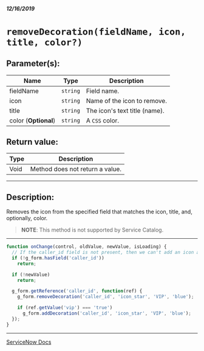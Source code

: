 ##### 12/16/2019
# `removeDecoration(fieldName, icon, title, color?)`

## Parameter(s):
| Name | Type | Description |
|---|---|---|
| fieldName | `string` | Field name. |
| icon | `string` | Name of the icon to remove. |
| title | `string` | The icon's text title (name). |
| color (**Optional**) | `string` | A `CSS` color. |

## Return value:
| Type | Description |
|---|---|
| Void | Method does not return a value. |

---

## Description:
Removes the icon from the specified field that matches the icon, title, and, optionally, color.

  > **NOTE**: This method is not supported by Service Catalog.

---

```js
function onChange(control, oldValue, newValue, isLoading) {
  // If the caller_id field is not present, then we can't add an icon anywhere
  if (!g_form.hasField('caller_id')) 
    return;

  if (!newValue)
    return;

  g_form.getReference('caller_id', function(ref) {
    g_form.removeDecoration('caller_id', 'icon_star', 'VIP', 'blue');

    if (ref.getValue('vip') === 'true') 
      g_form.addDecoration('caller_id', 'icon_star', 'VIP', 'blue');
  });
}
```

---

[ServiceNow Docs](https://developer.servicenow.com/app.do#!/api_doc?v=newyork&id=r_GlideFormRemoveDecoration_String_String_String)